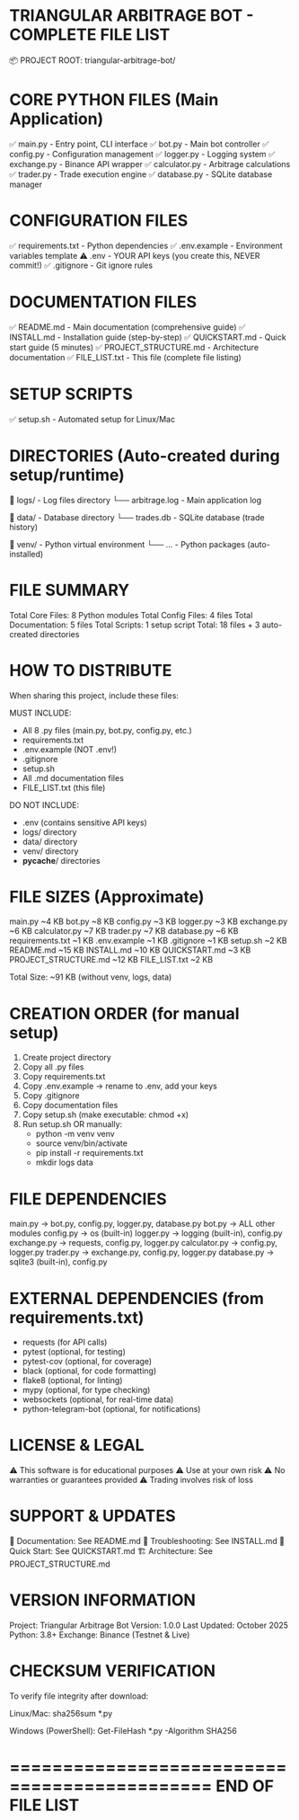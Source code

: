 TRIANGULAR ARBITRAGE BOT - COMPLETE FILE LIST
=============================================

📦 PROJECT ROOT: triangular-arbitrage-bot/

CORE PYTHON FILES (Main Application)
=====================================
✅ main.py                  - Entry point, CLI interface
✅ bot.py                   - Main bot controller
✅ config.py                - Configuration management
✅ logger.py                - Logging system
✅ exchange.py              - Binance API wrapper
✅ calculator.py            - Arbitrage calculations
✅ trader.py                - Trade execution engine
✅ database.py              - SQLite database manager

CONFIGURATION FILES
===================
✅ requirements.txt         - Python dependencies
✅ .env.example             - Environment variables template
⚠️  .env                    - YOUR API keys (you create this, NEVER commit!)
✅ .gitignore               - Git ignore rules

DOCUMENTATION FILES
===================
✅ README.md                - Main documentation (comprehensive guide)
✅ INSTALL.md               - Installation guide (step-by-step)
✅ QUICKSTART.md            - Quick start guide (5 minutes)
✅ PROJECT_STRUCTURE.md     - Architecture documentation
✅ FILE_LIST.txt            - This file (complete file listing)

SETUP SCRIPTS
=============
✅ setup.sh                 - Automated setup for Linux/Mac

DIRECTORIES (Auto-created during setup/runtime)
================================================
📁 logs/                    - Log files directory
   └── arbitrage.log        - Main application log

📁 data/                    - Database directory
   └── trades.db            - SQLite database (trade history)

📁 venv/                    - Python virtual environment
   └── ...                  - Python packages (auto-installed)


FILE SUMMARY
============
Total Core Files:        8 Python modules
Total Config Files:      4 files
Total Documentation:     5 files
Total Scripts:           1 setup script
Total:                   18 files + 3 auto-created directories


HOW TO DISTRIBUTE
=================
When sharing this project, include these files:

MUST INCLUDE:
- All 8 .py files (main.py, bot.py, config.py, etc.)
- requirements.txt
- .env.example (NOT .env!)
- .gitignore
- setup.sh
- All .md documentation files
- FILE_LIST.txt (this file)

DO NOT INCLUDE:
- .env (contains sensitive API keys)
- logs/ directory
- data/ directory  
- venv/ directory
- __pycache__/ directories


FILE SIZES (Approximate)
========================
main.py                 ~4 KB
bot.py                  ~8 KB
config.py               ~3 KB
logger.py               ~3 KB
exchange.py             ~6 KB
calculator.py           ~7 KB
trader.py               ~7 KB
database.py             ~6 KB
requirements.txt        ~1 KB
.env.example            ~1 KB
.gitignore              ~1 KB
setup.sh                ~2 KB
README.md               ~15 KB
INSTALL.md              ~10 KB
QUICKSTART.md           ~3 KB
PROJECT_STRUCTURE.md    ~12 KB
FILE_LIST.txt           ~2 KB

Total Size:             ~91 KB (without venv, logs, data)


CREATION ORDER (for manual setup)
==================================
1. Create project directory
2. Copy all .py files
3. Copy requirements.txt
4. Copy .env.example → rename to .env, add your keys
5. Copy .gitignore
6. Copy documentation files
7. Copy setup.sh (make executable: chmod +x)
8. Run setup.sh OR manually:
   - python -m venv venv
   - source venv/bin/activate
   - pip install -r requirements.txt
   - mkdir logs data


FILE DEPENDENCIES
=================
main.py          → bot.py, config.py, logger.py, database.py
bot.py           → ALL other modules
config.py        → os (built-in)
logger.py        → logging (built-in), config.py
exchange.py      → requests, config.py, logger.py
calculator.py    → config.py, logger.py
trader.py        → exchange.py, config.py, logger.py
database.py      → sqlite3 (built-in), config.py


EXTERNAL DEPENDENCIES (from requirements.txt)
==============================================
- requests (for API calls)
- pytest (optional, for testing)
- pytest-cov (optional, for coverage)
- black (optional, for code formatting)
- flake8 (optional, for linting)
- mypy (optional, for type checking)
- websockets (optional, for real-time data)
- python-telegram-bot (optional, for notifications)


LICENSE & LEGAL
===============
⚠️  This software is for educational purposes
⚠️  Use at your own risk
⚠️  No warranties or guarantees provided
⚠️  Trading involves risk of loss


SUPPORT & UPDATES
=================
📖 Documentation: See README.md
🐛 Troubleshooting: See INSTALL.md
🚀 Quick Start: See QUICKSTART.md
🏗️  Architecture: See PROJECT_STRUCTURE.md


VERSION INFORMATION
===================
Project:      Triangular Arbitrage Bot
Version:      1.0.0
Last Updated: October 2025
Python:       3.8+
Exchange:     Binance (Testnet & Live)


CHECKSUM VERIFICATION
=====================
To verify file integrity after download:

Linux/Mac:
  sha256sum *.py

Windows (PowerShell):
  Get-FileHash *.py -Algorithm SHA256


=============================================
END OF FILE LIST
=============================================
